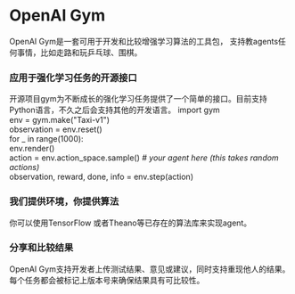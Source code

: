 # OpenAI Gym
OpenAI Gym是一套可用于开发和比较增强学习算法的工具包， 支持教agents任何事情，比如走路和玩乒乓球、围棋。

### 应用于强化学习任务的开源接口
开源项目gym为不断成长的强化学习任务提供了一个简单的接口。目前支持Python语言，不久之后会支持其他的开发语言。
    import gym  
    env = gym.make("Taxi-v1")  
    observation = env.reset()  
    for _ in range(1000):  
      env.render()  
      action = env.action_space.sample() *# your agent here (this takes  random actions)*  
      observation, reward, done, info = env.step(action)  
      
      
### 我们提供环境，你提供算法
你可以使用TensorFlow 或者Theano等已存在的算法库来实现agent。

### 分享和比较结果
OpenAI Gym支持开发者上传测试结果、意见或建议，同时支持重现他人的结果。每个任务都会被标记上版本号来确保结果具有可比较性。